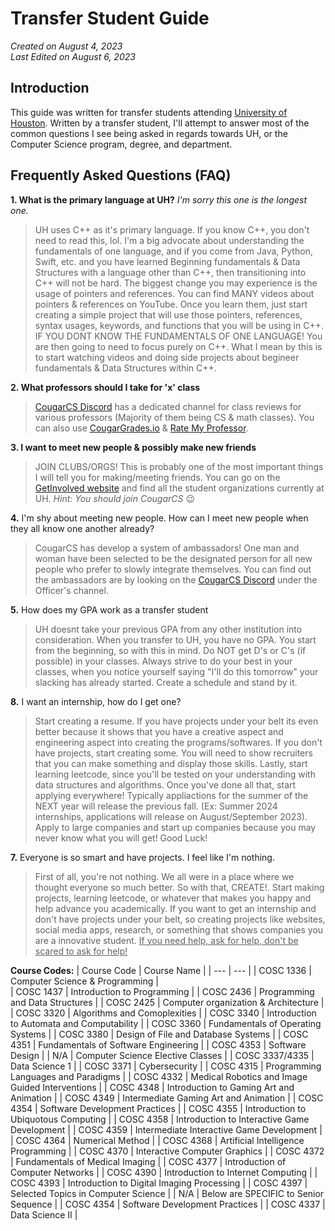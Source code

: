 # Transfer Student Guide  
_Created on August 4, 2023  
Last Edited on August 6, 2023_

## Introduction
This guide was written for transfer students attending [University of Houston](https://www.uh.edu/). Written by a transfer student, I'll attempt to answer most of the common questions I see being asked in regards towards UH, or the Computer Science program, degree, and department.

## Frequently Asked Questions (FAQ)  
**1. What is the primary language at UH?** _I'm sorry this one is the longest one._
> UH uses C++ as it's primary language. If you know C++, you don't need to read this, lol. I'm a big advocate about understanding the fundamentals of one language, and if you come from Java, Python, Swift, etc. and you have learned Beginning fundamentals & Data Structures with a language other than C++, then transitioning into C++ will not be hard. The biggest change you may experience is the usage of pointers and references. You can find MANY videos about pointers & references on YouTube. Once you learn them, just start creating a simple project that will use those pointers, references, syntax usages, keywords, and functions that you will be using in C++. IF YOU DONT KNOW THE FUNDAMENTALS OF ONE LANGUAGE! You are then going to need to focus purely on C++. What I mean by this is to start watching videos and doing side projects about begineer fundamentals & Data Structures within C++.

**2. What professors should I take for 'x' class**  
> [CougarCS Discord](https://discord.gg/wEagwaXS7F) has a dedicated channel for class reviews for various professors (Majority of them being CS & math classes). You can also use [CougarGrades.io](https://cougargrades.io/) & [Rate My Professor](https://www.ratemyprofessors.com/).

**3. I want to meet new people & possibly make new friends**
> JOIN CLUBS/ORGS! This is probably one of the most important things I will tell you for making/meeting friends. You can go on the [GetInvolved website](https://uh.campuslabs.com/engage/organizations) and find all the student organizations currently at UH. _Hint: You should join CougarCS_ 😉

**4.** I'm shy about meeting new people. How can I meet new people when they all know one another already? 
> CougarCS has develop a system of ambassadors! One man and woman have been selected to be the designated person for all new people who prefer to slowly integrate themselves. You can find out the ambassadors are by looking on the [CougarCS Discord](https://discord.gg/wEagwaXS7F) under the Officer's channel.

**5.** How does my GPA work as a transfer student
> UH doesnt take your previous GPA from any other institution into consideration. When you transfer to UH, you have no GPA. You start from the beginning, so with this in mind. Do NOT get D's or C's (if possible) in your classes. Always strive to do your best in your classes, when you notice yourself saying "I'll do this tomorrow" your slacking has already started. Create a schedule and stand by it. 

**8.** I want an internship, how do I get one?
> Start creating a resume. If you have projects under your belt its even better because it shows that you have a creative aspect and engineering aspect into creating the programs/softwares. If you don't have projects, start creating some. You will need to show recruiters that you can make something and display those skills. Lastly, start learning leetcode, since you'll be tested on your understanding with data structures and algorithms. Once you've done all that, start applying everywhere! Typically appliactions for the summer of the NEXT year will release the previous fall. (Ex: Summer 2024 internships, applications will release on August/September 2023). Apply to large companies and start up companies because you may never know what you will get! Good Luck!

**7.** Everyone is so smart and have projects. I feel like I'm nothing.
> First of all, you're not nothing. We all were in a place where we thought everyone so much better. So with that, CREATE!. Start making projects, learning leetcode, or whatever that makes you happy and help advance you academically. If you want to get an internship and don't have projects under your belt, so creating projects like websites, social media apps, research, or something that shows companies you are a innovative student. <ins>If you need help, ask for help, don't be scared to ask for help!</ins>

**Course Codes:**
| Course Code | Course Name | 
| --- | --- | 
| COSC 1336 | Computer Science & Programming |  
| COSC 1437 | Introduction to Programming | 
| COSC 2436 | Programming and Data Structures | 
| COSC 2425 | Computer organization & Architecture | 
| COSC 3320 | Algorithms and Comoplexities | 
| COSC 3340 | Introduction to Automata and Computability | 
| COSC 3360 | Fundamentals of Operating Systems | 
| COSC 3380 | Design of File and Database Systems | 
| COSC 4351 | Fundamentals of Software Engineering | 
| COSC 4353 | Software Design | 
| N/A | Computer Science Elective Classes | 
| COSC 3337/4335 | Data Science 1 | 
| COSC 3371 | Cybersecurity | 
| COSC 4315 | Programming Languages and Paradigms | 
| COSC 4332 | Medical Robotics and Image Guided Interventions | 
| COSC 4348 | Introduction to Gaming Art and Animation | 
| COSC 4349 | Intermediate Gaming Art and Animation | 
| COSC 4354 | Software Development Practices | 
| COSC 4355 | Introduction to Ubiquotous Computing | 
| COSC 4358 | Introduction to Interactive Game Development | 
| COSC 4359 | Intermediate Interactive Game Development | 
| COSC 4364 | Numerical Method | 
| COSC 4368 | Artificial Intelligence Programming | 
| COSC 4370 | Interactive Computer Graphics | 
| COSC 4372 | Fundamentals of Medical Imaging | 
| COSC 4377 | Introduction of Computer Networks | 
| COSC 4390 | Introduction to Internet Computing | 
| COSC 4393 | Introduction to Digital Imaging Processing | 
| COSC 4397 | Selected Topics in Computer Science | 
| N/A | Below are SPECIFIC to Senior Sequence | 
| COSC 4354 | Software Development Practices | 
| COSC 4337 | Data Science II |



